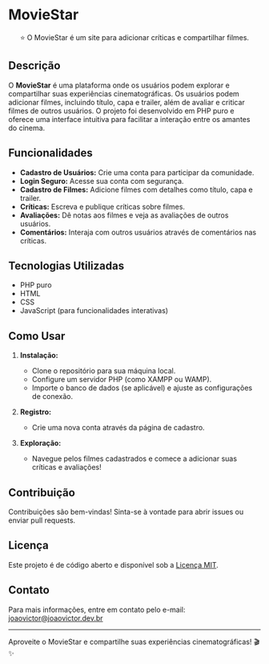 # MovieStar

<p align="center">⭐ O MovieStar é um site para adicionar críticas e compartilhar filmes.</p>

## Descrição

O **MovieStar** é uma plataforma onde os usuários podem explorar e compartilhar suas experiências cinematográficas. Os usuários podem adicionar filmes, incluindo título, capa e trailer, além de avaliar e criticar filmes de outros usuários. O projeto foi desenvolvido em PHP puro e oferece uma interface intuitiva para facilitar a interação entre os amantes do cinema.

## Funcionalidades

- **Cadastro de Usuários:** Crie uma conta para participar da comunidade.
- **Login Seguro:** Acesse sua conta com segurança.
- **Cadastro de Filmes:** Adicione filmes com detalhes como título, capa e trailer.
- **Críticas:** Escreva e publique críticas sobre filmes.
- **Avaliações:** Dê notas aos filmes e veja as avaliações de outros usuários.
- **Comentários:** Interaja com outros usuários através de comentários nas críticas.

## Tecnologias Utilizadas

- PHP puro
- HTML
- CSS
- JavaScript (para funcionalidades interativas)

## Como Usar

1. **Instalação:**
   - Clone o repositório para sua máquina local.
   - Configure um servidor PHP (como XAMPP ou WAMP).
   - Importe o banco de dados (se aplicável) e ajuste as configurações de conexão.

2. **Registro:**
   - Crie uma nova conta através da página de cadastro.

3. **Exploração:**
   - Navegue pelos filmes cadastrados e comece a adicionar suas críticas e avaliações!

## Contribuição

Contribuições são bem-vindas! Sinta-se à vontade para abrir issues ou enviar pull requests.

## Licença

Este projeto é de código aberto e disponível sob a [Licença MIT](LICENSE).

## Contato

Para mais informações, entre em contato pelo e-mail: [joaovictor@joaovictor.dev.br](mailto:joaovictor@joaovictor.dev.br)

---

Aproveite o MovieStar e compartilhe suas experiências cinematográficas! 🎬✨
